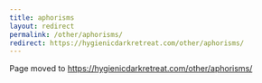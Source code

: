 ```yaml
---
title: aphorisms
layout: redirect
permalink: /other/aphorisms/
redirect: https://hygienicdarkretreat.com/other/aphorisms/
---
```


Page moved to <https://hygienicdarkretreat.com/other/aphorisms/>

